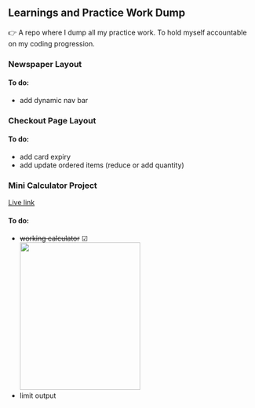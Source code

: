 ## Learnings and Practice Work Dump

👉 A repo where I dump all my practice work. To hold myself accountable on my coding progression. 

### Newspaper Layout 
#### To do:
- add dynamic nav bar
### Checkout Page Layout
#### To do:
- add card expiry
- add update ordered items (reduce or add quantity)
### Mini Calculator Project
[Live link](https://practice-mini-calc.netlify.app/)
#### To do:
- ~~working calculator~~ ☑
<br><img src="https://user-images.githubusercontent.com/115680527/202833467-ed739c7a-b2b2-4022-89d4-0217694577f2.gif" width="245" height="300"/>
- limit output



